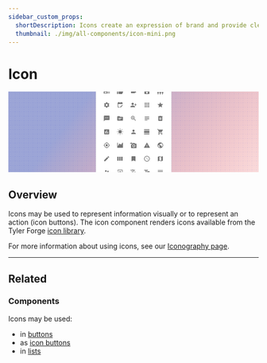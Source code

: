 ```yaml
---
sidebar_custom_props:
  shortDescription: Icons create an expression of brand and provide clear visual patterns and expectations.
  thumbnail: ./img/all-components/icon-mini.png
---
```


# Icon

<ComponentVisual storybookUrl="https://forge.tylerdev.io/main/?path=/story/components-icon--default">

![](./images/icon.png)

</ComponentVisual>

## Overview

Icons may be used to represent information visually or to represent an action (icon buttons). The icon component renders icons available from the Tyler Forge [icon library](/assets/icon-library).

For more information about using icons, see our [Iconography page](/get-started/styles/icons).

---

## Related

### Components

Icons may be used:

- in [buttons](/components/buttons/button)
- as [icon buttons](/components/buttons/icon-button)
- in [lists](/components/lists/list)
